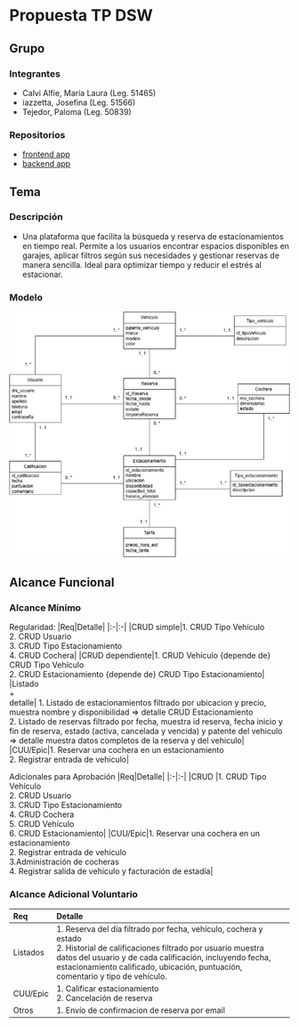 # Propuesta TP DSW

## Grupo
### Integrantes
* Calvi Alfie, María Laura (Leg. 51465)
* iazzetta, Josefina (Leg. 51566)
* Tejedor, Paloma (Leg. 50839)

### Repositorios
* [frontend app](https://github.com/lauracalvi5/tp-dsw-frontend-2025)
* [backend app](https://github.com/lauracalvi5/tp-dsw-backend-2025)


## Tema
### Descripción
* Una plataforma que facilita la búsqueda y reserva de estacionamientos en tiempo real. Permite a los usuarios encontrar espacios disponibles en garajes, aplicar filtros según sus necesidades y gestionar reservas de manera sencilla. Ideal para optimizar tiempo y reducir el estrés al estacionar.

### Modelo
![imagen del modelo](/img/Modelo%20de%20dominio%20Sistema%20de%20gestion%20de%20Estacionamientos.jpg)


## Alcance Funcional 

### Alcance Mínimo

Regularidad:
|Req|Detalle|
|:-|:-|
|CRUD simple|1. CRUD Tipo Vehículo<br>2. CRUD Usuario<br>3. CRUD Tipo Estacionamiento<br>4. CRUD Cochera|
|CRUD dependiente|1. CRUD Vehículo {depende de} CRUD Tipo Vehículo<br>2. CRUD Estacionamiento {depende de} CRUD Tipo Estacionamiento|
|Listado<br>+<br>detalle| 1. Listado de estacionamientos filtrado por ubicacion y precio, muestra nombre y disponibilidad => detalle CRUD Estacionamiento<br> 2. Listado de reservas filtrado por fecha, muestra id reserva, fecha inicio y fin de reserva, estado (activa, cancelada y vencida) y patente del vehiculo => detalle muestra datos completos de la reserva y del vehiculo|
|CUU/Epic|1. Reservar una cochera en un estacionamiento <br>2. Registrar entrada de vehiculo|


Adicionales para Aprobación
|Req|Detalle|
|:-|:-|
|CRUD |1. CRUD Tipo Vehículo<br>2. CRUD Usuario<br>3. CRUD Tipo Estacionamiento<br>4. CRUD Cochera<br>5. CRUD Vehículo<br>6. CRUD Estacionamiento|
|CUU/Epic|1. Reservar una cochera en un estacionamiento <br>2. Registrar entrada de vehiculo<br>3.Administración de cocheras <br>4. Registrar salida de vehiculo y facturación de estadía|


### Alcance Adicional Voluntario


|Req|Detalle|
|:-|:-|
|Listados |1. Reserva del día filtrado por fecha, vehículo, cochera y estado <br>2. Historial de calificaciones filtrado por usuario muestra datos del usuario y de cada calificación, incluyendo fecha, estacionamiento calificado, ubicación, puntuación, comentario y tipo de vehículo.|
|CUU/Epic|1. Calificar estacionamiento<br>2. Cancelación de reserva|
|Otros|1. Envío de confirmacion de reserva por email|
